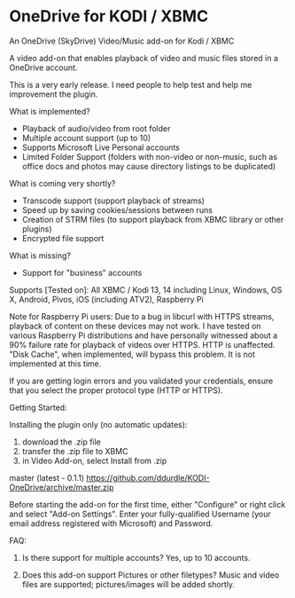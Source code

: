 OneDrive for KODI / XBMC
========================

An OneDrive (SkyDrive) Video/Music add-on for Kodi / XBMC

A video add-on that enables playback of video and music files stored in a OneDrive account.

This is a very early release.  I need people to help test and help me improvement the plugin.

What is implemented?
- Playback of audio/video from root folder
- Multiple account support (up to 10)
- Supports Microsoft Live Personal accounts
- Limited Folder Support (folders with non-video or non-music, such as office docs and photos may cause directory listings to be duplicated)

What is coming very shortly?
- Transcode support (support playback of streams)
- Speed up by saving cookies/sessions between runs
- Creation of STRM files (to support playback from XBMC library or other plugins)
- Encrypted file support

What is missing?
- Support for "business" accounts

Supports [Tested on]: All XBMC / Kodi 13, 14 including Linux, Windows, OS X, Android, Pivos, iOS (including ATV2), Raspberry Pi

Note for Raspberry Pi users: Due to a bug in libcurl with HTTPS streams, playback of content on these devices may not work. I have tested on various Raspberry Pi distributions and have personally witnessed about a 90% failure rate for playback of videos over HTTPS. HTTP is unaffected. "Disk Cache", when implemented, will bypass this problem. It is not implemented at this time.

If you are getting login errors and you validated your credentials, ensure that you select the proper protocol type (HTTP or HTTPS).


Getting Started:

Installing the plugin only (no automatic updates):
1) download the .zip file
2) transfer the .zip file to XBMC
3) in Video Add-on, select Install from .zip

master (latest - 0.1.1)
https://github.com/ddurdle/KODI-OneDrive/archive/master.zip

Before starting the add-on for the first time, either "Configure" or right click and select "Add-on Settings". Enter your fully-qualified Username (your email address registered with Microsoft) and Password.

FAQ:

1) Is there support for multiple accounts?
Yes, up to 10 accounts.

2) Does this add-on support Pictures or other filetypes?
Music and video files are supported; pictures/images will be added shortly.

